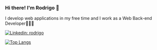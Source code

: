 ### Hi there! I'm Rodrigo 👋
I develop web applications in my free time and I work as a Web Back-end Developer👨🏻‍💻

[![Linkedin: rodrigo](https://img.shields.io/badge/-LinkedIn-blue?style=flat-square&logo=Linkedin&logoColor=white&link=https://www.linkedin.com/in/rodrigo-jud%C3%A1-concei%C3%A7%C3%A3o/)](https://www.linkedin.com/in/rodrigo-jud%C3%A1-concei%C3%A7%C3%A3o/)

<!--
**judalabs/judalabs** is a ✨ _special_ ✨ repository because its `README.md` (this file) appears on your GitHub profile.

Here are some ideas to get you started:

- 🔭 I’m currently working on ...
- 🌱 I’m currently learning ...
- 👯 I’m looking to collaborate on ...
- 🤔 I’m looking for help with ...
- 💬 Ask me about ...
- 📫 How to reach me: ...
- 😄 Pronouns: ...
- ⚡ Fun fact: ...
-->
<!--[![Top lang stats](https://github-readme-stats.vercel.app/api?username=judalabs)](https://github.com/judalabs)-->
[![Top Langs](https://github-readme-stats-git-masterrstaa-rickstaa.vercel.app/api/top-langs/?username=judalabs&layout=compact)](https://github.com/judalabs/)

